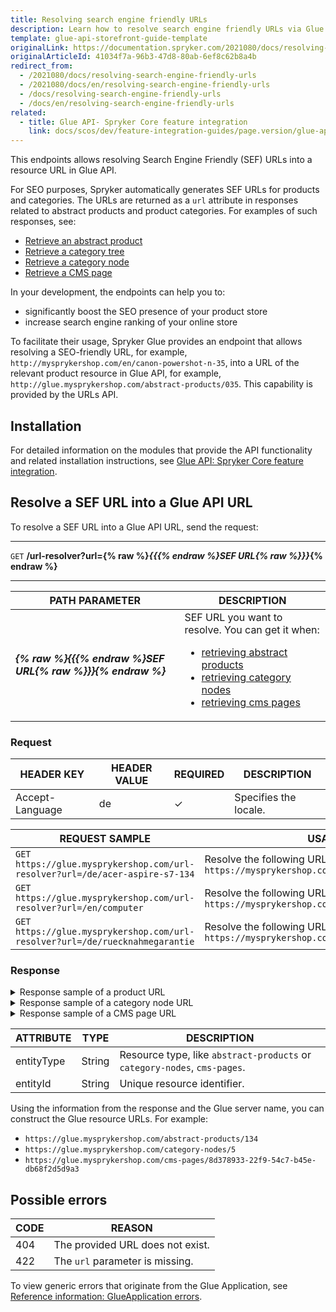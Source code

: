 ```yaml
---
title: Resolving search engine friendly URLs
description: Learn how to resolve search engine friendly URLs via Glue API.
template: glue-api-storefront-guide-template
originalLink: https://documentation.spryker.com/2021080/docs/resolving-search-engine-friendly-urls
originalArticleId: 41034f7a-96b3-47d8-80ab-6ef8c62b8a4b
redirect_from:
  - /2021080/docs/resolving-search-engine-friendly-urls
  - /2021080/docs/en/resolving-search-engine-friendly-urls
  - /docs/resolving-search-engine-friendly-urls
  - /docs/en/resolving-search-engine-friendly-urls
related:
  - title: Glue API- Spryker Core feature integration
    link: docs/scos/dev/feature-integration-guides/page.version/glue-api/glue-api-spryker-core-feature-integration.html
---
```


This endpoints allows resolving Search Engine Friendly (SEF) URLs into a resource URL in Glue API.

For SEO purposes, Spryker automatically generates SEF URLs for products and categories. The URLs are returned as a `url` attribute in responses related to abstract products and product categories. For examples of such responses, see:
* [Retrieve an abstract product](/docs/scos/dev/glue-api-guides/{{page.version}}/managing-products/abstract-products/retrieving-abstract-products.html#retrieve-an-abstract-product)
* [Retrieve a category tree](/docs/scos/dev/glue-api-guides/{{page.version}}/retrieving-categories/retrieving-category-trees.html#retrieve-a-category-tree)
* [Retrieve a category node](/docs/scos/dev/glue-api-guides/{{page.version}}/retrieving-categories/retrieving-category-nodes.html#retrieve-a-category-node)
* [Retrieve a CMS page](/docs/scos/dev/glue-api-guides/{{page.version}}/retrieving-cms-pages.html)

In your development, the endpoints can help you to:
* significantly boost the SEO presence of your product store
* increase search engine ranking of your online store

To facilitate their usage, Spryker Glue provides an endpoint that allows resolving a SEO-friendly URL, for example, `http://mysprykershop.com/en/canon-powershot-n-35`, into a URL of the relevant product resource in Glue API, for example, `http://glue.mysprykershop.com/abstract-products/035`. This capability is provided by the URLs API.


## Installation

For detailed information on the modules that provide the API functionality and related installation instructions, see [Glue API: Spryker Сore feature integration](/docs/scos/dev/feature-integration-guides/{{page.version}}/glue-api/glue-api-spryker-core-feature-integration.html).

## Resolve a SEF URL into a Glue API URL

To resolve a SEF URL into a Glue API URL, send the request:

***
`GET` **/url-resolver?url={% raw %}*{{{% endraw %}SEF URL{% raw %}}}*{% endraw %}**
***

| PATH PARAMETER  | DESCRIPTION |
| --------------- | ---------------- |
| ***{% raw %}{{{% endraw %}SEF URL{% raw %}}}{% endraw %}*** | SEF URL you want to resolve. You can get it when:<ul><li>[retrieving abstract products](/docs/scos/dev/glue-api-guides/{{page.version}}/managing-products/abstract-products/retrieving-abstract-products.html)</li><li>[retrieving category nodes](/docs/scos/dev/glue-api-guides/{{page.version}}/retrieving-categories/retrieving-category-nodes.html)</li><li>[retrieving cms pages](/docs/scos/dev/glue-api-guides/{{page.version}}/retrieving-cms-pages.html)</li></ul>|

### Request

| HEADER KEY  | HEADER VALUE | REQUIRED | DESCRIPTION    |
| -------------- | ------------ | ------------ | -------------- |
| Accept-Language | de          | ✓      | Specifies the locale. |

| REQUEST SAMPLE | USAGE |
| --- | --- |
| `GET https://glue.mysprykershop.com/url-resolver?url=/de/acer-aspire-s7-134` | Resolve the following URL of a product: `https://mysprykershop.com/de/acer-aspire-s7-134` |
| `GET https://glue.mysprykershop.com/url-resolver?url=/en/computer` | Resolve the following URL of a category node: `https://mysprykershop.com/en/computer` |
| `GET https://glue.mysprykershop.com/url-resolver?url=/de/ruecknahmegarantie` | Resolve the following URL of a CMS page `https://mysprykershop.com/de/ruecknahmegarantie` |

### Response

<details>
<summary markdown='span'>Response sample of a product URL</summary>

```json
{
    "data": [
        {
            "type": "url-resolver",
            "id": null,
            "attributes": {
                "entityType": "abstract-products",
                "entityId": "134"
            },
            "links": {
                "self": "https://glue.mysprykershop.com/url-resolver?url=/de/acer-aspire-s7-134"
            }
        }
    ],
    "links": {
        "self": "https://glue.mysprykershop.com/url-resolver?url=/de/acer-aspire-s7-134"
    }
}
```    
</details>

<details>
<summary markdown='span'>Response sample of a category node URL</summary>

```json
{
    "data": [
        {
            "type": "url-resolver",
            "id": null,
            "attributes": {
                "entityType": "category-nodes",
                "entityId": "5"
            },
            "links": {
                "self": "https://glue.mysprykershop.com/url-resolver?url=/en/computer"
            }
        }
    ],
    "links": {
        "self": "https://glue.mysprykershop.com/url-resolver?url=/en/computer"
    }
}
```
</details>

<details>
<summary markdown='span'>Response sample of a CMS page URL</summary>

```json
{
    "data": [
        {
            "type": "url-resolver",
            "id": null,
            "attributes": {
                "entityType": "cms-pages",
                "entityId": "8d378933-22f9-54c7-b45e-db68f2d5d9a3"
            },
            "links": {
                "self": "https://glue.mysprykershop.com/url-resolver?url=/en/return-policy"
            }
        }
    ],
    "links": {
        "self": "https://glue.mysprykershop.com/url-resolver?url=/en/return-policy"
    }
}
```
</details>

| ATTRIBUTE | TYPE | DESCRIPTION |
| --- | --- | --- |
| entityType | String | Resource type, like `abstract-products` or `category-nodes`, `cms-pages`. |
| entityId | String | Unique resource identifier. |

Using the information from the response and the Glue server name, you can construct the Glue resource URLs. For example:
* `https://glue.mysprykershop.com/abstract-products/134`
* `https://glue.mysprykershop.com/category-nodes/5`
* `https://glue.mysprykershop.com/cms-pages/8d378933-22f9-54c7-b45e-db68f2d5d9a3`

## Possible errors

| CODE | REASON |
| --- | --- |
| 404 | The provided URL does not exist. |
| 422 | The `url` parameter is missing. |

To view generic errors that originate from the Glue Application, see [Reference information: GlueApplication errors](/docs/scos/dev/glue-api-guides/{{page.version}}/reference-information-glueapplication-errors.html).
